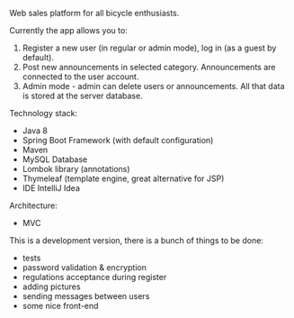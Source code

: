 Web sales platform for all bicycle enthusiasts. 

Currently the app allows you to:
1. Register a new user (in regular or admin mode), log in (as a guest by default).
2. Post new announcements in selected category. Announcements are connected to the user account.
3. Admin mode - admin can delete users or announcements.
All that data is stored at the server database.

Technology stack:
- Java 8
- Spring Boot Framework (with default configuration)
- Maven
- MySQL Database
- Lombok library (annotations)
- Thymeleaf (template engine, great alternative for JSP)
- IDE IntelliJ Idea

Architecture:
- MVC

This is a development version, there is a bunch of things to be done:
- tests
- password validation & encryption
- regulations acceptance during register
- adding pictures
- sending messages between users
- some nice front-end




